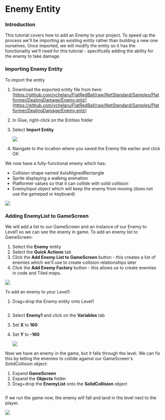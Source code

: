 # Enemy Entity

### Introduction

This tutorial covers how to add an Enemy to your project. To speed up the process we'll be importing an existing entity rather than building a new one ourselves. Once imported, we will modify the entity so it has the functionality we'll need for this tutorial - specifically adding the ability for the enemy to take damage.

### Importing Enemy Entity

To import the entity

1. Download the exported entity file from here: [https://github.com/vchelaru/FlatRedBall/raw/NetStandard/Samples/Platformer/DealingDamage/Enemy.entz](https://github.com/vchelaru/FlatRedBall/raw/NetStandard/Samples/Platformer/DealingDamage/Enemy.entz)
2. In Glue, right-click on the Entities folder
3.  Select **Import Entity**

    ![](../../../media/2021-04-img_607e09e77abbf.png)
4. Navigate to the location where you saved the Enemy file earlier and click OK

We now have a fully-functional enemy which has:

* Collision shape named AxisAlignedRectangle
* Sprite displaying a walking animation
* Platformer values so that it can collide with solid collision
* EnemyInput object which will keep the enemy from moving (does not use the gamepad or keyboard)

![](../../../media/2021-04-img_607e0a6f79d2f.png)

### Adding EnemyList to GameScreen

We will add a list to our GameScreen and an instance of our Enemy to Level1 so we can see the enemy in game. To add an enemy list to GameScreen:

1. Select the **Enemy** entity
2. Select the **Quick Actions** tab
3. Click the **Add Enemy List to GameScreen** button - this creates a list of enemies which we'll use to create collision relationships later
4. Click the **Add Enemy Factory** button - this allows us to create enemies in code and Tiled maps.

![](../../../media/2021-04-img_607e0b2c6c289.png)

To add an enemy to your Level1:

1.  Drag+drop the Enemy entity onto Level1\
    &#x20;

    <figure><img src="../../../media/2021-04-2021_April_19_171821.gif" alt=""><figcaption></figcaption></figure>
2. Select **Enemy1** and click on the **Variables** tab
3. Set **X** to **160**
4.  Set **Y** to **-160**

    ![](../../../media/2021-04-img_607e10dfcde24.png)

Now we have an enemy in the game, but it falls through the level. We can fix this by telling the enemies to collide against our GameScreen's SolidCollision object:

1. Expand **GameScreen**
2. Expand the **Objects** folder
3. Drag+drop the **EnemyList** onto the **SolidCollision** object

&#x20;

<figure><img src="../../../media/2021-04-2021_April_19_185117.gif" alt=""><figcaption></figcaption></figure>

If we run the game now, the enemy will fall and land in the level next to the player.

![](../../../media/2021-04-img_607e1e1cb80cb.png)

&#x20;
